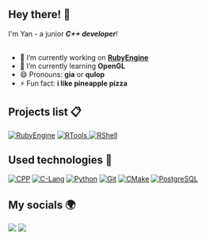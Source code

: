 ## Hey there! 👋
I'm Yan - a junior ___C++ developer___!
<br/><br/>

* 🔭 I’m currently working on __[RubyEngine](https://github.com/qulop/RubyEngine)__
* 🌱 I’m currently learning __OpenGL__
* 😄 Pronouns: __gia__ or __qulop__
* ⚡ Fun fact: __i like pineapple pizza__


## Projects list 📋
[![RubyEngine](https://img.shields.io/badge/-RubyEngine-0D1117?style=for-the-badge&logo=cplusplus&logoColor=%2300599C)](https://github.com/qulop/RubyEngine)
[![RTools](https://img.shields.io/badge/-GRaph-0D1117?style=for-the-badge&logo=cplusplus&logoColor=%2300599C)
](https://github.com/qulop/RTools)
[![RShell](https://img.shields.io/badge/-RShell-0D1117?style=for-the-badge&logo=cplusplus&logoColor=%2300599C)
](https://github.com/qulop/RShell)


## Used technologies 🧰
[![CPP](https://img.shields.io/badge/-C%2B%2B-0D1117?style=for-the-badge&logo=cplusplus&logoColor=%2300599C)](https://github.com/qulop)
[![C-Lang](https://img.shields.io/badge/-C-0D1117?style=for-the-badge&logo=c&logoColor=%23A8B9CC)](https://github.com/qulop)
[![Python](https://img.shields.io/badge/-Python-0D1117?style=for-the-badge&logo=python&logoColor=%233776AB)](https://github.com/qulop)
[![Git](https://img.shields.io/badge/-Git-0D1117?style=for-the-badge&logo=git&logoColor=%23F05032)](https://github.com/qulop)
[![CMake](https://img.shields.io/badge/-Cmake-0D1117?style=for-the-badge&logo=cmake&logoColor=%23064F8C)](https://github.com/qulop)
[![PostgreSQL](https://img.shields.io/badge/-PostgreSQL-0D1117?style=for-the-badge&logo=postgresql&logoColor=%234169E1)](https://github.com/qulop)

## My socials 🌍
[<img src="https://img.shields.io/badge/Telegram-black?style=for-the-badge&logo=telegram&logoColor=#"/>](https://t.me/patmonkey)
[<img src="https://img.shields.io/badge/Discrod-black?style=for-the-badge&logo=discord&logoColor=#"/>](https://discord.com/users/878649454226456596)
